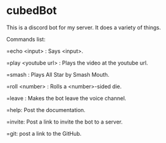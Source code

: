 # cubedBot
This is a discord bot for my server. It does a variety of things.

Commands list:

=echo \<input\> : Says \<input\>.

=play \<youtube url\> : Plays the video at the youtube url.

=smash : Plays All Star by Smash Mouth.

=roll \<number\> : Rolls a \<number\>-sided die.

=leave : Makes the bot leave the voice channel.

=help: Post the documentation.

=invite: Post a link to invite the bot to a server.

=git: post a link to the GitHub.